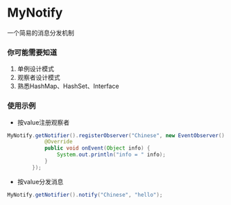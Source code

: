 # MyNotify
一个简易的消息分发机制

### 你可能需要知道
1. 单例设计模式
2. 观察者设计模式
3. 熟悉HashMap、HashSet、Interface

### 使用示例
- 按value注册观察者
```java
MyNotify.getNotifier().registerObserver("Chinese", new EventObserver() {
            @Override
            public void onEvent(Object info) {
                System.out.println("info = " info);
            }
        });
```
- 按value分发消息
```java
MyNotify.getNotifier().notify("Chinese", "hello");
```

